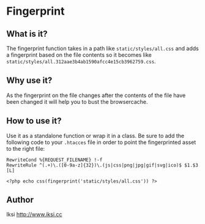 # Fingerprint

## What is it?

The fingerprint function takes in a path like `static/styles/all.css` and adds a fingerprint based on the file contents so it becomes like `static/styles/all.312aae3b4ab1590afcc4e15cb3962759.css`.

## Why use it?

As the fingerprint on the file changes after the contents of the file have been changed it will help you to bust the browsercache.

## How to use it?

Use it as a standalone function or wrap it in a class. Be sure to add the following code to your `.htacces` file in order to point the fingerprinted asset to the right file:

```
RewriteCond %{REQUEST_FILENAME} !-f
RewriteRule ^(.+)\.([0-9a-z]{32})\.(js|css|png|jpg|gif|svg|ico)$ $1.$3 [L]
```

```
<?php echo css(fingerprint('static/styles/all.css')) ?>
```

## Author
Iksi
<http://www.iksi.cc>
